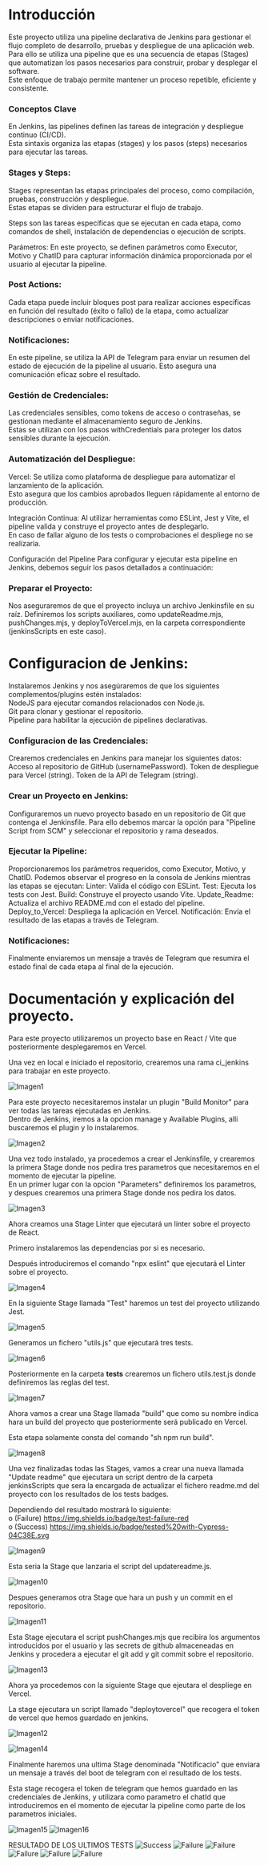 # Introducción
Este proyecto utiliza una pipeline declarativa de Jenkins para gestionar el flujo completo de desarrollo, pruebas y despliegue de una aplicación web.  
Para ello se utiliza una pipeline que es una secuencia de etapas (Stages) que automatizan los pasos necesarios para construir, probar y desplegar el software.  
Este enfoque de trabajo permite mantener un proceso repetible, eficiente y consistente.

### Conceptos Clave

En Jenkins, las pipelines definen las tareas de integración y despliegue continuo (CI/CD).  
Esta sintaxis organiza las etapas (stages) y los pasos (steps) necesarios para ejecutar las tareas.

### Stages y Steps:

Stages representan las etapas principales del proceso, como compilación, pruebas, construcción y despliegue.  
Estas etapas se dividen para estructurar el flujo de trabajo.  

Steps son las tareas específicas que se ejecutan en cada etapa, como comandos de shell, instalación de dependencias o ejecución de scripts.

Parámetros:
En este proyecto, se definen parámetros como Executor, Motivo y ChatID para capturar información dinámica proporcionada por el usuario al ejecutar la pipeline.  

### Post Actions:
Cada etapa puede incluir bloques post para realizar acciones específicas en función del resultado (éxito o fallo) de la etapa, como actualizar descripciones o enviar notificaciones.  

### Notificaciones:
En este pipeline, se utiliza la API de Telegram para enviar un resumen del estado de ejecución de la pipeline al usuario. Esto asegura una comunicación eficaz sobre el resultado.  

### Gestión de Credenciales:
Las credenciales sensibles, como tokens de acceso o contraseñas, se gestionan mediante el almacenamiento seguro de Jenkins.  
Estas se utilizan con los pasos withCredentials para proteger los datos sensibles durante la ejecución.  

### Automatización del Despliegue:

Vercel: Se utiliza como plataforma de despliegue para automatizar el lanzamiento de la aplicación.  
Esto asegura que los cambios aprobados lleguen rápidamente al entorno de producción.  

Integración Continua: Al utilizar herramientas como ESLint, Jest y Vite, el pipeline valida y construye el proyecto antes de desplegarlo.  
En caso de fallar alguno de los tests o comprobaciones el despliege no se realizaria.

Configuración del Pipeline
Para configurar y ejecutar esta pipeline en Jenkins, debemos seguir los pasos detallados a continuación:

### Preparar el Proyecto:

Nos aseguraremos de que el proyecto incluya un archivo Jenkinsfile en su raíz.
Definiremos los scripts auxiliares, como updateReadme.mjs, pushChanges.mjs, y deployToVercel.mjs, en la carpeta correspondiente (jenkinsScripts en este caso).  

# Configuracion de Jenkins:

Instalaremos Jenkins y nos asegúraremos de que los siguientes complementos/plugins estén instalados:  
NodeJS para ejecutar comandos relacionados con Node.js.  
Git para clonar y gestionar el repositorio.  
Pipeline para habilitar la ejecución de pipelines declarativas.  

### Configuracion de las Credenciales:

Crearemos credenciales en Jenkins para manejar los siguientes datos:
Acceso al repositorio de GitHub (usernamePassword).
Token de despliegue para Vercel (string).
Token de la API de Telegram (string).

### Crear un Proyecto en Jenkins:

Configuraremos un nuevo proyecto basado en un repositorio de Git que contenga el Jenkinsfile.
Para ello debemos marcar la opción para "Pipeline Script from SCM" y seleccionar el repositorio y rama deseados.

### Ejecutar la Pipeline:

Proporcionaremos los parámetros requeridos, como Executor, Motivo, y ChatID.
Podemos observar el progreso en la consola de Jenkins mientras las etapas se ejecutan:
Linter: Valida el código con ESLint.
Test: Ejecuta los tests con Jest.
Build: Construye el proyecto usando Vite.
Update_Readme: Actualiza el archivo README.md con el estado del pipeline.
Deploy_to_Vercel: Despliega la aplicación en Vercel.
Notificación: Envía el resultado de las etapas a través de Telegram.

### Notificaciones:

Finalmente enviaremos un mensaje a través de Telegram que resumira el estado final de cada etapa al final de la ejecución.  

# Documentación y explicación del proyecto.  

Para este proyecto utilizaremos un proyecto base en React / Vite que posteriormente desplegaremos en Vercel.

Una vez en local e iniciado el repositorio, crearemos una rama ci_jenkins para trabajar en este proyecto.  

![Imagen1](images/Imagen1.png)  

Para este proyecto necesitaremos instalar un plugin "Build Monitor" para ver todas las tareas ejecutadas en Jenkins.  
Dentro de Jenkins, iremos a la opcion manage y Available Plugins, alli buscaremos el plugin y lo instalaremos.  

![Imagen2](images/Imagen2.png)  

Una vez todo instalado, ya procedemos a crear el Jenkinsfile, y crearemos la primera Stage donde nos pedira tres parametros que necesitaremos en el momento de ejecutar la pipeline.  
En un primer lugar con la opcion "Parameters" definiremos los parametros, y despues crearemos una primera Stage donde nos pedira los datos.  

![Imagen3](images/Imagen3.png)  

Ahora creamos una Stage Linter que ejecutará un linter sobre el proyecto de React.  

Primero instalaremos las dependencias por si es necesario.  

Después introduciremos el comando "npx eslint" que ejecutará el Linter sobre el proyecto.  

![Imagen4](images/Imagen4.png)  

En la siguiente Stage llamada "Test" haremos un test del proyecto utilizando Jest.

![Imagen5](images/Imagen5.png)  

Generamos un fichero "utils.js" que ejecutará tres tests.  

![Imagen6](images/Imagen6.png)  

Posteriormente en la carpeta __tests__ crearemos un fichero utils.test.js donde definiremos las reglas del test.

![Imagen7](images/Imagen7.png)  

Ahora vamos a crear una Stage llamada "build" que como su nombre indica hara un build del proyecto que posteriormente será publicado en Vercel.  

Esta etapa solamente consta del comando "sh npm run build".  

![Imagen8](images/Imagen8.png)  

Una vez finalizadas todas las Stages, vamos a crear una nueva llamada "Update readme" que ejecutara un script dentro de la carpeta jenkinsScripts que sera la encargada de actualizar el fichero readme.md del proyecto con los resultados de los tests badges.  

Dependiendo del resultado mostrará lo siguiente:  
o	(Failure) https://img.shields.io/badge/test-failure-red  
o	(Success) https://img.shields.io/badge/tested%20with-Cypress-04C38E.svg  

![Imagen9](images/Imagen9.png)  

Esta seria la Stage que lanzaria el script del updatereadme.js.  

![Imagen10](images/Imagen10.png)  

Despues generamos otra Stage que hara un push y un commit en el repositorio.  

![Imagen11](images/Imagen11.png)  

Esta Stage ejecutara el script pushChanges.mjs que recibira los argumentos introducidos por el usuario y las secrets de github almaceneadas en Jenkins y procedera a ejecutar el git add y git commit sobre el repositorio.  

![Imagen13](images/Imagen13.png)

Ahora ya procedemos con la siguiente Stage que ejeutara el despliege en Vercel.  

La stage ejecutara un script llamado "deploytovercel" que recogera el token de vercel que hemos guardado en jenkins.  

![Imagen12](images/Imagen12.png)  

![Imagen14](images/Imagen14.png)  

Finalmente haremos una ultima Stage denominada "Notificacio" que enviara un mensaje a través del boot de telegram con el resultado de los tests.  

Esta stage recogera el token de telegram que hemos guardado en las credenciales de Jenkins, y utilizara como parametro el chatId que introduciremos en el momento de ejecutar la pipeline como parte de los parametros iniciales.  

![Imagen15](images/Imagen15.png) 
![Imagen16](images/Imagen16.png)






RESULTADO DE LOS ULTIMOS TESTS
![Success](https://img.shields.io/badge/tested%20with-Cypress-04C38E.svg)
![Failure](https://img.shields.io/badge/test-failure-red)
![Failure](https://img.shields.io/badge/test-failure-red)
![Failure](https://img.shields.io/badge/test-failure-red)
![Failure](https://img.shields.io/badge/test-failure-red)
![Failure](https://img.shields.io/badge/test-failure-red)


